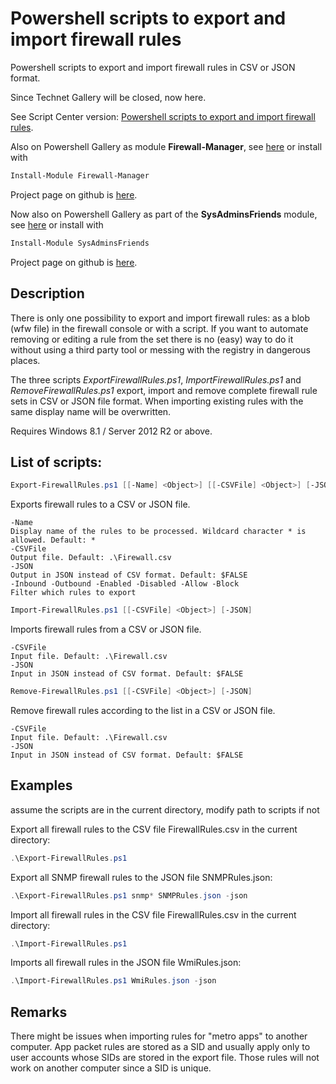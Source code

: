 # Powershell scripts to export and import firewall rules
Powershell scripts to export and import firewall rules in CSV or JSON format.

Since Technet Gallery will be closed, now here.

See Script Center version: [Powershell scripts to export and import firewall rules](https://gallery.technet.microsoft.com/scriptcenter/Powershell-to-export-and-23287694).

Also on Powershell Gallery as module **Firewall-Manager**, see [here](https://www.powershellgallery.com/packages/Firewall-Manager/) or install with
```powershell
Install-Module Firewall-Manager
```

Project page on github is [here](https://github.com/MScholtes/Firewall-Manager).

Now also on Powershell Gallery as part of the **SysAdminsFriends** module, see [here](https://www.powershellgallery.com/packages/SysAdminsFriends/) or install with
```powershell
Install-Module SysAdminsFriends
```

Project page on github is [here](https://github.com/MScholtes/SysAdminsFriends).

## Description
There is only one possibility to export and import firewall rules: as a blob (wfw file) in the firewall console or with a script. If you want to automate removing or editing a rule from the set there is no (easy) way to do it without using a third party tool or messing with the registry in dangerous places.

The three scripts *ExportFirewallRules.ps1*, *ImportFirewallRules.ps1* and *RemoveFirewallRules.ps1* export, import and remove complete firewall rule sets in CSV or JSON file format. When importing existing rules with the same display name will be overwritten.

Requires Windows 8.1 / Server 2012 R2 or above.

## List of scripts:
```powershell
Export-FirewallRules.ps1 [[-Name] <Object>] [[-CSVFile] <Object>] [-JSON] [-Inbound] [-Outbound] [-Enabled] [-Disabled] [-Allow] [-Block]
```
Exports firewall rules to a CSV or JSON file.
```
-Name
Display name of the rules to be processed. Wildcard character * is allowed. Default: *
-CSVFile
Output file. Default: .\Firewall.csv
-JSON
Output in JSON instead of CSV format. Default: $FALSE
-Inbound -Outbound -Enabled -Disabled -Allow -Block
Filter which rules to export
```

```powershell
Import-FirewallRules.ps1 [[-CSVFile] <Object>] [-JSON]
```
Imports firewall rules from a CSV or JSON file.
```
-CSVFile
Input file. Default: .\Firewall.csv
-JSON
Input in JSON instead of CSV format. Default: $FALSE
```

```powershell
Remove-FirewallRules.ps1 [[-CSVFile] <Object>] [-JSON]
```
Remove firewall rules according to the list in a CSV or JSON file.
```
-CSVFile
Input file. Default: .\Firewall.csv
-JSON
Input in JSON instead of CSV format. Default: $FALSE
```

## Examples
assume the scripts are in the current directory, modify path to scripts if not

Export all firewall rules to the CSV file FirewallRules.csv in the current directory:
```powershell
.\Export-FirewallRules.ps1
```

Export all SNMP firewall rules to the JSON file SNMPRules.json:
```powershell
.\Export-FirewallRules.ps1 snmp* SNMPRules.json -json
```

Import all firewall rules in the CSV file FirewallRules.csv in the current directory:
```powershell
.\Import-FirewallRules.ps1
```

Imports all firewall rules in the JSON file WmiRules.json:
```powershell
.\Import-FirewallRules.ps1 WmiRules.json -json
```

## Remarks
There might be issues when importing rules for "metro apps" to another computer. App packet rules are stored as a SID and usually apply only to user accounts whose SIDs are stored in the export file. Those rules will not work on another computer since a SID is unique.
